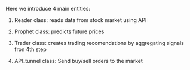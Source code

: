 Here we introduce 4 main entities:

1) Reader class: reads data from stock market using API

2) Prophet class: predicts future prices

3) Trader class: creates trading recomendations by aggregating signals fron 4th step

4) API_tunnel class: Send buy/sell orders to the market
